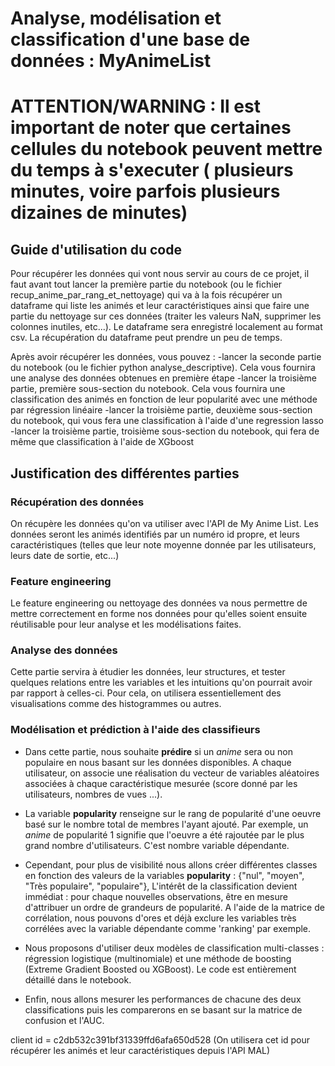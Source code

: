 # Analyse, modélisation et classification d'une base de données : MyAnimeList

# ATTENTION/WARNING : Il est important de noter que certaines cellules du notebook peuvent mettre du temps à s'executer ( plusieurs minutes, voire parfois plusieurs dizaines de minutes)

## Guide d'utilisation du code

Pour récupérer les données qui vont nous servir au cours de ce projet, il faut avant tout lancer la première partie du notebook (ou le fichier recup_anime_par_rang_et_nettoyage) qui va à la fois récupérer un dataframe qui liste les animés et leur caractéristiques ainsi que faire une partie du nettoyage sur ces données (traiter les valeurs NaN, supprimer les colonnes inutiles, etc...). Le dataframe sera enregistré localement au format csv. La récupération du dataframe peut prendre un peu de temps.

Après avoir récupérer les données, vous pouvez :
-lancer la seconde partie du notebook (ou le fichier python analyse_descriptive). Cela vous fournira une analyse des données obtenues en première étape
-lancer la troisième partie, première sous-section du notebook. Cela vous fournira une classification des animés en fonction de leur popularité avec une méthode par régression linéaire
-lancer la troisième partie, deuxième sous-section du notebook, qui vous fera une classification à l'aide d'une regression lasso
-lancer la troisième partie, troisième sous-section du notebook, qui fera de même que classification à l'aide de XGboost

## Justification des différentes parties

### Récupération des données
On récupère les données qu'on va utiliser avec l'API de My Anime List. Les données seront les animés identifiés par un numéro id propre, et leurs caractéristiques (telles que leur note moyenne donnée par les utilisateurs, leurs date de sortie, etc...)

### Feature engineering
Le feature engineering ou nettoyage des données va nous permettre de mettre correctement en forme nos données pour qu'elles soient ensuite réutilisable pour leur analyse et les modélisations faites.

### Analyse des données
Cette partie servira à étudier les données, leur structures, et tester quelques relations entre les variables et les intuitions qu'on pourrait avoir par rapport à celles-ci. Pour cela, on utilisera essentiellement des visualisations comme des histogrammes ou autres.

### Modélisation et prédiction à l'aide des classifieurs
- Dans cette partie, nous souhaite **prédire** si un *anime* sera ou non populaire en nous basant sur les données disponibles. A chaque utilisateur, on associe une réalisation du vecteur de variables aléatoires associées à chaque caractéristique mesurée (score donné par les utilisateurs, nombres de vues ...).

- La variable **popularity** renseigne sur le rang de popularité d'une oeuvre basé sur le nombre total de membres l'ayant ajouté. Par exemple, un *anime* de popularité 1 signifie que l'oeuvre a été rajoutée par le plus grand nombre d'utilisateurs. C'est nombre variable dépendante.

- Cependant, pour plus de visibilité nous allons créer différentes classes en fonction des valeurs de la variables **popularity** : {"nul", "moyen", "Très populaire", "populaire"},  L'intérêt de la classification devient immédiat : pour chaque nouvelles observations, être en mesure d'attribuer un ordre de grandeurs de popularité. A l'aide de la matrice de corrélation, nous pouvons d'ores et déjà exclure les variables très corrélées avec la variable dépendante comme 'ranking' par exemple.

- Nous proposons d'utiliser deux modèles de classification multi-classes : régression logistique (multinomiale) et une méthode de boosting (Extreme Gradient Boosted ou XGBoost). Le code est entièrement détaillé dans le notebook.

- Enfin, nous allons mesurer les performances de chacune des deux classifications puis les comparerons en se basant sur la matrice de confusion et l'AUC.



client id = c2db532c391bf31339ffd6afa650d528 (On utilisera cet id pour récupérer les animés et leur caractéristiques depuis l'API MAL)